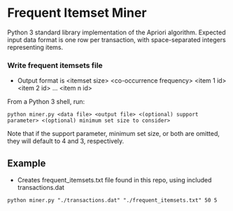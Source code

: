 # Frequent Itemset Miner

Python 3 standard library implementation of the Apriori algorithm. Expected input data format is one row per transaction, with space-separated integers representing items.

### Write frequent itemsets file
- Output format is \<itemset size\> \<co-occurrence frequency\> \<item 1 id\> \<item 2 id\> ... \<item n id\>

From a Python 3 shell, run:
```
python miner.py <data file> <output file> <(optional) support parameter> <(optional) minimum set size to consider>
```
Note that if the support parameter, minimum set size, or both are omitted, they will default to 4 and 3, respectively.


## Example
- Creates frequent_itemsets.txt file found in this repo, using included transactions.dat

```
python miner.py "./transactions.dat" "./frequent_itemsets.txt" 50 5
```
